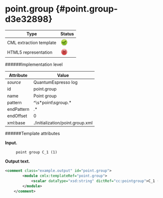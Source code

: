 # point.group {#point.group-d3e32898}


| Type                                                                                                                                                | Status                                                                                                                                              |
|----|----|
| CML extraction template                                                                                                                             | ![](/imgs/Total.png)                                                                                                                                |
| HTML5 representation                                                                                                                                | ![](/imgs/None.png)                                                                                                                                 |

######Implementation level

| Attribute                                                                                                                                           | Value                                                                                                                                               |
|----|----|
| *source*                                                                                                                                            | QuantumEspresso log                                                                                                                                 |
| id                                                                                                                                                  | point.group                                                                                                                                         |
| name                                                                                                                                                | Point group                                                                                                                                         |
| pattern                                                                                                                                             | \^\\s\*point\\sgroup.\*                                                                                                                             |
| endPattern                                                                                                                                          | .\*                                                                                                                                                 |
| endOffset                                                                                                                                           | 0                                                                                                                                                   |
| xml:base                                                                                                                                            | ./initialization/point.group.xml                                                                                                                    |

######Template attributes

**Input.**

         point group C_1 (1)    
        

**Output text.**

```xml
<comment class="example.output" id="point.group">
        <module cmlx:templateRef="point.group">
            <scalar dataType="xsd:string" dictRef="cc:pointgroup">C_1 (1)</scalar>
        </module>
    </comment>
```

